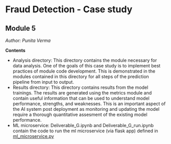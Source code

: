 # Fraud Detection - Case study
## Module 5

*Author: Punita Verma*

**Contents**
* Analysis directory: This directory contains the module necessary for data analysis. One of the goals of this case study is to implement best practices of module code development. This is demonstrated in the modules contained in this directory for all steps of the prediction pipeline from input to output.
* Results directory: This directory contains results from the model trainings. The results are generated using the metrics module and contain useful information that can be used to understand model performance, strengths, and weaknesses. This is an important aspect of the AI system post deployment as monitoring and updating the model require a thorough quantitative assesment of the existing model performance.
* ML microservice: Deliverable_G.ipynb and Deliverable_G_run.ipynb contain the code to run the ml microservice (via flask app) defined in [ml_microservice.py](analysis/ml_microserivce.pu)
